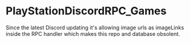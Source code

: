 # PlayStationDiscordRPC_Games

Since the latest Discord updating it's allowing image urls as imageLinks inside the RPC handler which makes this repo and database obsolent.
